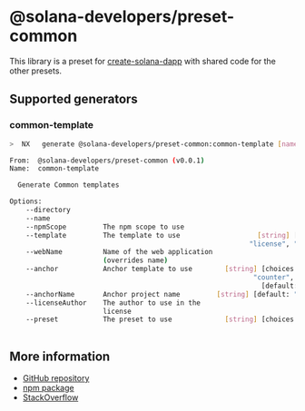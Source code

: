 # @solana-developers/preset-common

This library is a preset for [create-solana-dapp](https://npm.im/create-solana-dapp) with shared code for the other
presets.

## Supported generators

### common-template

```bash
>  NX   generate @solana-developers/preset-common:common-template [name] [options,...]

From:  @solana-developers/preset-common (v0.0.1)
Name:  common-template

  Generate Common templates

Options:
    --directory                                                        [string]
    --name                                                             [string]
    --npmScope         The npm scope to use                            [string]
    --template         The template to use                   [string] [choices:
                                                           "license", "readme"]
    --webName          Name of the web application                     [string]
                       (overrides name)
    --anchor           Anchor template to use        [string] [choices: "none",
                                                            "counter", "empty"]
                                                              [default: "none"]
    --anchorName       Anchor project name         [string] [default: "anchor"]
    --licenseAuthor    The author to use in the                        [string]
                       license
    --preset           The preset to use             [string] [choices: "next",
                                                                       "react"]
```

## More information

- [GitHub repository](https://github.com/solana-developers/create-solana-dapp)
- [npm package](https://npm.im/create-solana-dapp)
- [StackOverflow](https://solana.stackexchange.com/questions/tagged/create-solana-dapp)
